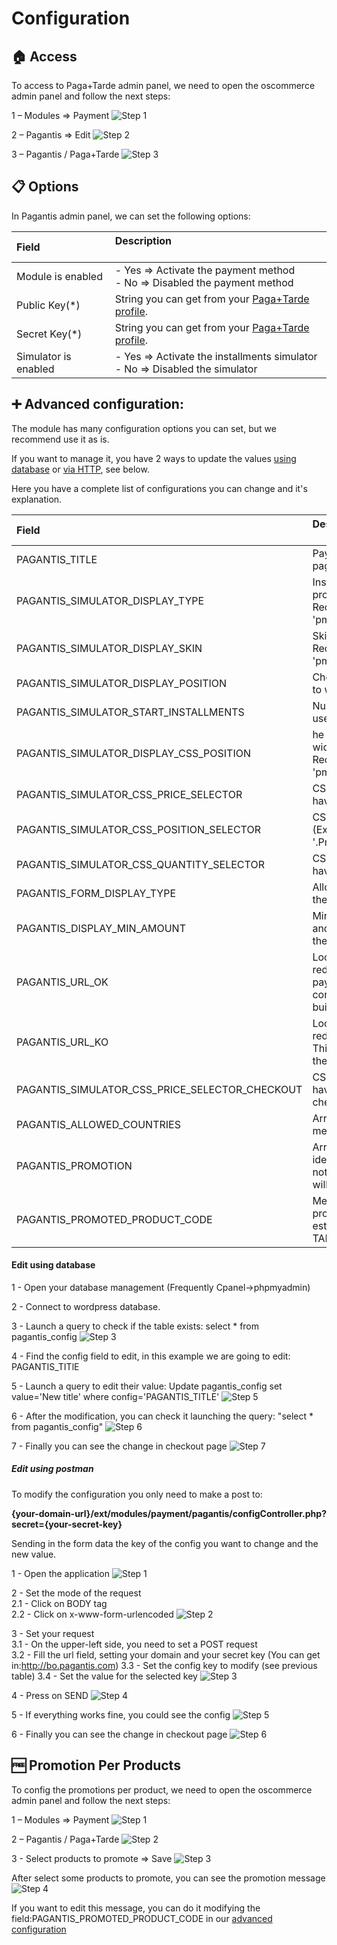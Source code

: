# Configuration

## :house: Access

To access to Paga+Tarde admin panel, we need to open the oscommerce admin panel and follow the next steps:

1 – Modules => Payment
![Step 1](./oscommerce_configuration_1.png?raw=true "Step 1")

2 – Pagantis => Edit
![Step 2](./oscommerce_configuration_2.png?raw=true "Step 2")

3 – Pagantis / Paga+Tarde
![Step 3](./oscommerce_configuration_3.png?raw=true "Step 3")

## :clipboard: Options
In Pagantis admin panel, we can set the following options:

| Field | Description<br/><br/>
| :------------- |:-------------| 
| Module is enabled    |  - Yes => Activate the payment method <br/> - No => Disabled the payment method
| Public Key(*)        |  String you can get from your [Paga+Tarde profile](https://bo.pagamastarde.com/shop).
| Secret Key(*)        |  String you can get from your [Paga+Tarde profile](https://bo.pagamastarde.com/shop).
| Simulator is enabled |  - Yes => Activate the installments simulator <br/> - No => Disabled the simulator


## :heavy_plus_sign: Advanced configuration:
The module has many configuration options you can set, but we recommend use it as is.

If you want to manage it, you have 2 ways to update the values [using database](./configuration.md#edit-using-database) or [via HTTP](./configuration.md#edit-using-postman), see below.

Here you have a complete list of configurations you can change and it's explanation. 


| Field | Description<br/><br/>
| :------------- |:-------------| 
| PAGANTIS_TITLE                           | Payment title to show in checkout page. By default:"Instant financing".
| PAGANTIS_SIMULATOR_DISPLAY_TYPE          | Installments simulator skin inside product page, in positive case. Recommended value: 'pmtSDK.simulator.types.SIMPLE'.
| PAGANTIS_SIMULATOR_DISPLAY_SKIN          | Skin of the product page simulator. Recommended value: 'pmtSDK.simulator.skins.BLUE'.
| PAGANTIS_SIMULATOR_DISPLAY_POSITION      | Choose the place where you want to watch the simulator.
| PAGANTIS_SIMULATOR_START_INSTALLMENTS    | Number of installments by default to use in simulator.
| PAGANTIS_SIMULATOR_DISPLAY_CSS_POSITION  | he position where the simulator widget will be injected. Recommended value: 'pmtSDK.simulator.positions.INNER'.
| PAGANTIS_SIMULATOR_CSS_PRICE_SELECTOR    | CSS selector with DOM element having totalAmount value.
| PAGANTIS_SIMULATOR_CSS_POSITION_SELECTOR | CSS Selector to inject the widget. (Example: '#simulator', '.PmtSimulator')
| PAGANTIS_SIMULATOR_CSS_QUANTITY_SELECTOR | CSS selector with DOM element having the quantity selector value.
| PAGANTIS_FORM_DISPLAY_TYPE               | Allow you to select the way to show the payment form in your site
| PAGANTIS_DISPLAY_MIN_AMOUNT              | Minimum amount to use the module and show the payment method in the checkout page.
| PAGANTIS_URL_OK                          | Location where user will be redirected after a successful payment. This string will be concatenated to the base url to build the full url
| PAGANTIS_URL_KO                          | Location where user will be redirected after a wrong payment. This string will be concatenated to the base url to build the full url
| PAGANTIS_SIMULATOR_CSS_PRICE_SELECTOR_CHECKOUT | CSS selector with DOM element having totalAmount value on checkout page.
| PAGANTIS_ALLOWED_COUNTRIES               | Array of country codes where the method can be used 
| PAGANTIS_PROMOTION                       | Array of promoted products identified by product_id. If there are not some product to be promoted, it will be a empty array. 
| PAGANTIS_PROMOTED_PRODUCT_CODE           | Message to show if a product is promoted. By default: "¡Financia este producto sin intereses! - 0% TAE"; 

#### Edit using database
1 - Open your database management (Frequently Cpanel->phpmyadmin) 

2 - Connect to wordpress database.

3 - Launch a query to check if the table exists: select * from pagantis_config
![Step 3](./sql_step3.png?raw=true "Step 1")

4 - Find the config field to edit, in this example we are going to edit: PAGANTIS_TITlE 

5 - Launch a query to edit their value: Update pagantis_config set value='New title' where config='PAGANTIS_TITLE'
![Step 5](./sql_step5.png?raw=true "Step 5")

6 - After the modification, you can check it launching the query: "select * from pagantis_config"
![Step 6](./sql_step6.png?raw=true "Step 6")

7 - Finally you can see the change in checkout page
![Step 7](./sql_step7.png?raw=true "Step 7")

##### Edit using postman

To modify the configuration you only need to make a post to:

<strong>{your-domain-url}/ext/modules/payment/pagantis/configController.php?secret={your-secret-key}</strong>

Sending in the form data the key of the config you want to change and the new value.

1 - Open the application
![Step 1](./postman_step1.png?raw=true "Step 1")

2 - Set the mode of the request  
2.1 - Click on BODY tag  
2.2 - Click on x-www-form-urlencoded
![Step 2](./postman_step2.png?raw=true "Step 2")

3 - Set your request  
3.1 - On the upper-left side, you need to set a POST request   
3.2 - Fill the url field, setting your domain and your secret key (You can get in:http://bo.pagantis.com) 
3.3 - Set the config key to modify (see previous table) 
3.4 - Set the value for the selected key 
![Step 3](./postman_step3.png?raw=true "Step 3")

4 - Press on SEND
![Step 4](./postman_step4.png?raw=true "Step 4")

5 - If everything works fine, you could see the config 
![Step 5](./postman_step5.png?raw=true "Step 5")

6 - Finally you can see the change in checkout page
![Step 6](./sql_step7.png?raw=true "Step 6")

## :free: Promotion Per Products

To config the promotions per product, we need to open the oscommerce admin panel and follow the next steps:

1 – Modules => Payment
![Step 1](./oscommerce_configuration_1.png?raw=true "Step 1")

2 – Pagantis / Paga+Tarde 
![Step 2](./oscommerce_configuration_2b.png?raw=true "Step 2")

3 - Select products to promote => Save
![Step 3](./oscommerce_configuration_3b.png?raw=true "Step 3")

After select some products to promote, you can see the promotion message
![Step 4](./oscommerce_configuration_4b.png?raw=true "Step 4")

If you want to edit this message, you can do it modifying the field:PAGANTIS_PROMOTED_PRODUCT_CODE in our [advanced configuration](./configuration.md#heavy_plus_sign-advanced-configuration)